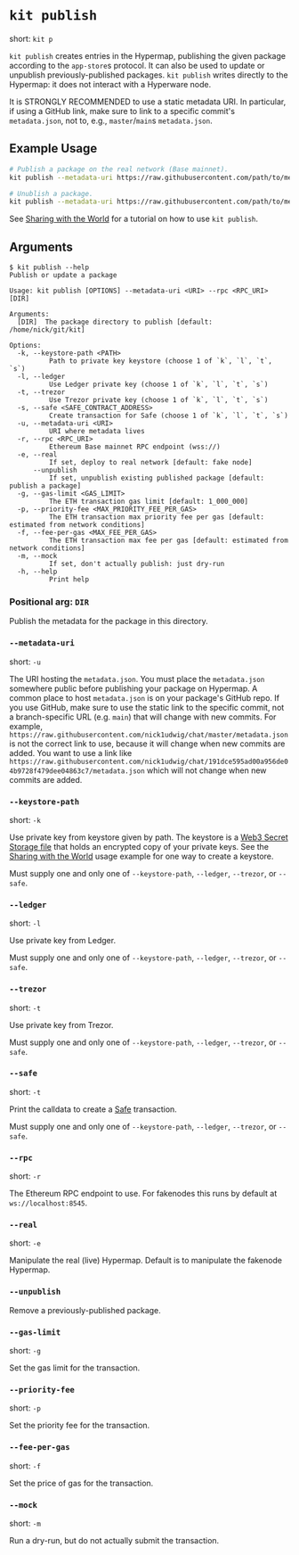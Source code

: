 # `kit publish`

short: `kit p`

`kit publish` creates entries in the Hypermap, publishing the given package according to the `app-store`s protocol.
It can also be used to update or unpublish previously-published packages.
`kit publish` writes directly to the Hypermap: it does not interact with a Hyperware node.

It is STRONGLY RECOMMENDED to use a static metadata URI.
In particular, if using a GitHub link, make sure to link to a specific commit's `metadata.json`, not to, e.g., `master`/`main`s `metadata.json`.

## Example Usage

```bash
# Publish a package on the real network (Base mainnet).
kit publish --metadata-uri https://raw.githubusercontent.com/path/to/metadata.json --keystore-path ~/.foundry/keystores/dev --rpc wss://opt-mainnet.g.alchemy.com/v2/<ALCHEMY_API_KEY> --real

# Unublish a package.
kit publish --metadata-uri https://raw.githubusercontent.com/path/to/metadata.json --keystore-path ~/.foundry/keystores/dev --rpc wss://opt-mainnet.g.alchemy.com/v2/<ALCHEMY_API_KEY> --real --unpublish
```

See [Sharing with the World](../my_first_app/chapter_5.md) for a tutorial on how to use `kit publish`.

## Arguments

```
$ kit publish --help
Publish or update a package

Usage: kit publish [OPTIONS] --metadata-uri <URI> --rpc <RPC_URI> [DIR]

Arguments:
  [DIR]  The package directory to publish [default: /home/nick/git/kit]

Options:
  -k, --keystore-path <PATH>
          Path to private key keystore (choose 1 of `k`, `l`, `t`, `s`)
  -l, --ledger
          Use Ledger private key (choose 1 of `k`, `l`, `t`, `s`)
  -t, --trezor
          Use Trezor private key (choose 1 of `k`, `l`, `t`, `s`)
  -s, --safe <SAFE_CONTRACT_ADDRESS>
          Create transaction for Safe (choose 1 of `k`, `l`, `t`, `s`)
  -u, --metadata-uri <URI>
          URI where metadata lives
  -r, --rpc <RPC_URI>
          Ethereum Base mainnet RPC endpoint (wss://)
  -e, --real
          If set, deploy to real network [default: fake node]
      --unpublish
          If set, unpublish existing published package [default: publish a package]
  -g, --gas-limit <GAS_LIMIT>
          The ETH transaction gas limit [default: 1_000_000]
  -p, --priority-fee <MAX_PRIORITY_FEE_PER_GAS>
          The ETH transaction max priority fee per gas [default: estimated from network conditions]
  -f, --fee-per-gas <MAX_FEE_PER_GAS>
          The ETH transaction max fee per gas [default: estimated from network conditions]
  -m, --mock
          If set, don't actually publish: just dry-run
  -h, --help
          Print help
```

### Positional arg: `DIR`

Publish the metadata for the package in this directory.

### `--metadata-uri`

short: `-u`

The URI hosting the `metadata.json`.
You must place the `metadata.json` somewhere public before publishing your package on Hypermap.
A common place to host `metadata.json` is on your package's GitHub repo.
If you use GitHub, make sure to use the static link to the specific commit, not a branch-specific URL (e.g. `main`) that will change with new commits.
For example, `https://raw.githubusercontent.com/nick1udwig/chat/master/metadata.json` is not the correct link to use, because it will change when new commits are added.
You want to use a link like `https://raw.githubusercontent.com/nick1udwig/chat/191dce595ad00a956de04b9728f479dee04863c7/metadata.json` which will not change when new commits are added.

### `--keystore-path`

short: `-k`

Use private key from keystore given by path.
The keystore is a [Web3 Secret Storage file](https://ethereum.org/en/developers/docs/data-structures-and-encoding/web3-secret-storage/) that holds an encrypted copy of your private keys.
See the [Sharing with the World](../my_first_app/chapter_5.md) usage example for one way to create a keystore.

Must supply one and only one of `--keystore-path`, `--ledger`, `--trezor`, or `--safe`.

### `--ledger`

short: `-l`

Use private key from Ledger.

Must supply one and only one of `--keystore-path`, `--ledger`, `--trezor`, or `--safe`.

### `--trezor`

short: `-t`

Use private key from Trezor.

Must supply one and only one of `--keystore-path`, `--ledger`, `--trezor`, or `--safe`.

### `--safe`

short: `-t`

Print the calldata to create a [Safe](https://app.safe.global) transaction.

Must supply one and only one of `--keystore-path`, `--ledger`, `--trezor`, or `--safe`.

### `--rpc`

short: `-r`

The Ethereum RPC endpoint to use.
For fakenodes this runs by default at `ws://localhost:8545`.

### `--real`

short: `-e`

Manipulate the real (live) Hypermap.
Default is to manipulate the fakenode Hypermap.

### `--unpublish`

Remove a previously-published package.

### `--gas-limit`

short: `-g`

Set the gas limit for the transaction.

### `--priority-fee`

short: `-p`

Set the priority fee for the transaction.

### `--fee-per-gas`

short: `-f`

Set the price of gas for the transaction.

### `--mock`

short: `-m`

Run a dry-run, but do not actually submit the transaction.
